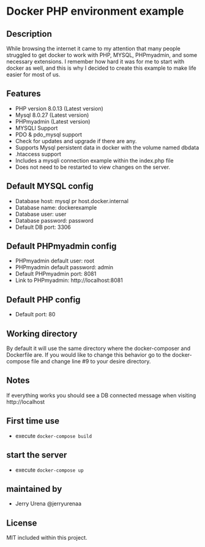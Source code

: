 # Docker PHP environment example

## Description
While browsing the internet it came to my attention that many people struggled to get docker to work with PHP, MYSQL, PHPmyadmin, and some necessary extensions. I remember how hard it was for me to start with docker as well, and this is why I decided to create this example to make life easier for most of us.

## Features
- PHP version 8.0.13 (Latest version)
- Mysql 8.0.27 (Latest version)
- PHPmyadmin (Latest version)
- MYSQLI Support
- PDO & pdo_mysql support
- Check for updates and upgrade if there are any.
- Supports Mysql persistent data in docker with the volume named dbdata
- .htaccess support
- Includes a mysqli connection example within the index.php file
- Does not need to be restarted to view changes on the server.

## Default MYSQL config
- Database host: mysql pr host.docker.internal
- Database name: dockerexample
- Database user: user
- Database password: password
- Default DB port: 3306

## Default PHPmyadmin config
- PHPmyadmin default user: root
- PHPmyadmin default password: admin
- Default PHPmyadmin port: 8081
- Link to PHPmyadmin: http://localhost:8081

## Default PHP config
- Default port: 80

## Working directory
By default it will use the same directory where the docker-composer and Dockerfile are. If you would like to change this behavior go to the docker-compose file and change line #9 to your desire directory.

## Notes
If everything works you should see a DB connected message when visiting http://localhost

## First time use
- execute `docker-compose build`

## start the server
- execute `docker-compose up`

## maintained by 
- Jerry Urena @jerryurenaa

## License
MIT  included within this project.